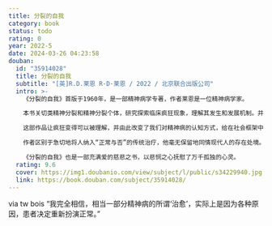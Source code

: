 ```yaml
---
title: 分裂的自我
category: book
status: todo
rating: 0
year: 2022-5
date: 2024-03-26 04:23:58
douban:
  id: "35914028"
  title: 分裂的自我
  subtitle: "[英]R.D.莱恩 R·D·莱恩 / 2022 / 北京联合出版公司"
  intro: >-
    《分裂的自我》首版于1960年，是一部精神病学专著，作者莱恩是一位精神病学家。

    本书关切类精神分裂和精神分裂个体，研究探索临床疯狂现象，理解其发生和发展机制。并借助日常语言，对这些疯狂现象展开生存论哲学的讨论，这在当时是一项开创性的努力。

    这部作品让疯狂变得可以被理解，并由此改变了我们对精神病的认知方式，给在社会框架中被定义为正常的人在一定程度上提供了了解“精神病人”的可能。莱恩通过对他治疗过的病人的案例研究认为，精神病或许不是一种医学疾病，而是“分裂的自我”的结果，或者说是我们体内两种角色之间的紧张关系：一种是真实的、私人的身份，另一种是呈现给世界的虚假的、理智的自我。

    作者区别于急切地将人纳入“正常与否”的传统治疗，他毫无保留地同情现代人的存在处境。自我在外界重压之下无法表达真实，然后一步步走向了精神崩溃。莱恩带着深切的理解与爱，使埋藏着的希望露出了引线，指引人们走向真正的健全。

    《分裂的自我》也是一部充满爱的慈悲之书，以悲悯之心抚慰了万千孤独的心灵。
  rating: 9.6
  cover: https://img1.doubanio.com/view/subject/l/public/s34229940.jpg
  link: https://book.douban.com/subject/35914028/
---
```


via tw bois “我完全相信，相当一部分精神病的所谓‘治愈’，实际上是因为各种原因，患者决定重新扮演正常。” 

